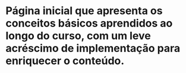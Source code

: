# Página inicial que apresenta os conceitos básicos aprendidos ao longo do curso, com um leve acréscimo de implementação para enriquecer o conteúdo.

